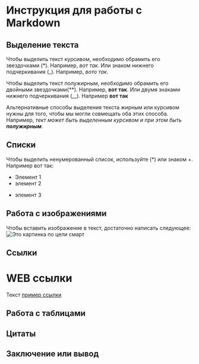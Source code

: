 # Инструкция для работы с Markdown

 ## Выделение текста

 Чтобы выделить текст курсивом, необходимо обрамить его звездочками (*). Например, *вот так*. Или знаком нижнего подчеркивания (_). Например, _вото так_.

 Чтобы выделить текст полужирным, необходимо обрамить его двойными звездочками(**). Например, **вот так**. Или двумя знаками нижнего подчеркивания (__). Например __вот так__

 Альтернативные способы выделения текста жирным или курсивом нужны для того, чтобы мы могли совмещать оба этих способа. Например, _тект может быть выделенным курсивом и при этом быть **полужирным**_.



 ## Списки

 Чтобы выделить ненумерованный список, используйте (*) или знаком +. Например вот так:
 * Элемент 1
 * элемент 2
 + элемент 3

 ## Работа с изображениями

 Чтобы вставить изображение в текст, достаточно написать следующее:
 ![Это картинка по цели смарт](картинка%20.png)

 ## Ссылки
# WEB ссылки
Текст [пример ссылки](http.example.com "Всплывающая подсказка")



 ## Работа с таблицами

 ## Цитаты

 ## Заключение или вывод